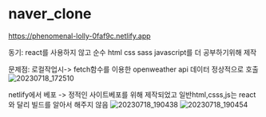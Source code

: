 ﻿# naver_clone
https://phenomenal-lolly-0faf9c.netlify.app

동기: react를 사용하지 않고 순수 html css sass javascript를 더 공부하기위해 제작


문제점: 
로컬작업시-> fetch함수를 이용한 openweather api 데이터 정상적으로 호출
![20230718_172510](https://github.com/monty420420/naver_clone/assets/72345833/31e0e50d-c684-4f57-a699-796d3b2d90dd)

netlify에서 베포 -> 정적인 사이트베포를 위해 제작되었고 일반html,csss,js는 react와 달리 빌드를 알아서 해주지 않음
![20230718_190438](https://github.com/monty420420/naver_clone/assets/72345833/e1e2f571-cc78-48dd-8d29-951a6de6c84b)
![20230718_190454](https://github.com/monty420420/naver_clone/assets/72345833/ab49fce5-e7f8-4b1e-85fb-983e3c2ae0d9)
